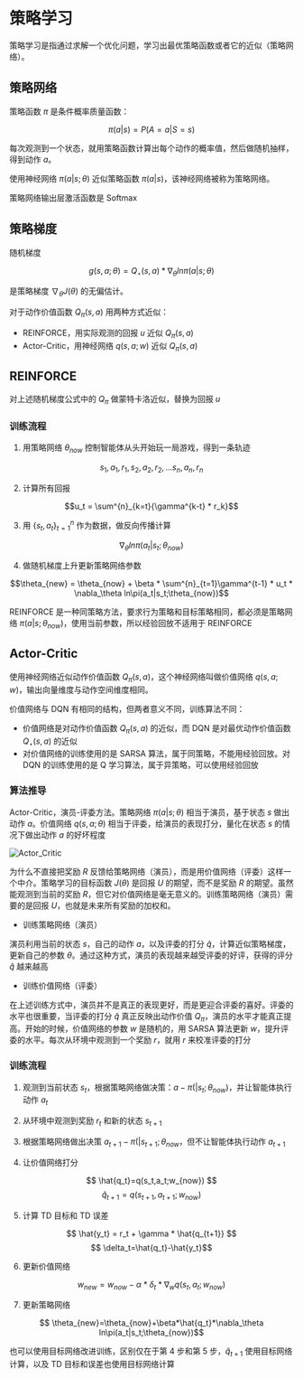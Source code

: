 # 策略学习

策略学习是指通过求解一个优化问题，学习出最优策略函数或者它的近似（策略网络）。

## 策略网络

策略函数 $\pi$ 是条件概率质量函数：

$$ \pi(a|s) = P(A=a|S=s)$$

每次观测到一个状态，就用策略函数计算出每个动作的概率值，然后做随机抽样，得到动作 $a$。

使用神经网络 $\pi(a|s;\theta)$ 近似策略函数 $\pi(a|s)$，该神经网络被称为策略网络。

策略网络输出层激活函数是 Softmax

## 策略梯度

随机梯度

$$ g(s,a;\theta) = Q_\star(s, a) * \nabla_{\theta}ln\pi(a|s;\theta) $$

是策略梯度 $\nabla_{\theta}J(\theta)$ 的无偏估计。

对于动作价值函数 $Q_\pi(s,a)$ 用两种方式近似：

- REINFORCE，用实际观测的回报 $u$ 近似 $Q_\pi(s,a)$
- Actor-Critic，用神经网络 $q(s,a;w)$ 近似 $Q_\pi(s,a)$

## REINFORCE

对上述随机梯度公式中的 $Q_\pi$ 做蒙特卡洛近似，替换为回报 $u$

### 训练流程

1. 用策略网络 $\theta_{now}$ 控制智能体从头开始玩一局游戏，得到一条轨迹

$$s_1, a_1, r_1,  s_2, a_2, r_2, ... s_n, a_n, r_n$$

2. 计算所有回报

$$u_t = \sum^{n}_{k=t}{\gamma^{k-t} * r_k}$$

3. 用 ${\{s_t, a_t\}}^{n}_{t=1}$ 作为数据，做反向传播计算

$$\nabla_\theta ln\pi(a_t|s_t;\theta_{now})$$

4. 做随机梯度上升更新策略网络参数

$$\theta_{new} = \theta_{now} + \beta * \sum^{n}_{t=1}\gamma^{t-1} * u_t * \nabla_\theta ln\pi(a_t|s_t;\theta_{now})$$

REINFORCE 是一种同策略方法，要求行为策略和目标策略相同，都必须是策略网络 $\pi(a|s;\theta_{now})$，使用当前参数，所以经验回放不适用于 REINFORCE

## Actor-Critic

使用神经网络近似动作价值函数 $Q_\pi(s,a)$，这个神经网络叫做价值网络 $q(s,a;w)$，输出向量维度与动作空间维度相同。

价值网络与 DQN 有相同的结构，但两者意义不同，训练算法不同：

- 价值网络是对动作价值函数 $Q_\pi(s,a)$ 的近似，而 DQN 是对最优动作价值函数 $Q_\star(s,a)$ 的近似
- 对价值网络的训练使用的是 SARSA 算法，属于同策略，不能用经验回放。对 DQN 的训练使用的是 Q 学习算法，属于异策略，可以使用经验回放

### 算法推导

Actor-Critic，演员-评委方法。策略网络 $\pi(a|s;\theta)$ 相当于演员，基于状态 $s$ 做出动作 $a$。价值网络 $q(s,a;\theta)$ 相当于评委，给演员的表现打分，量化在状态 $s$ 的情况下做出动作 $a$ 的好坏程度

![Actor_Critic](assets/actor-critic.png)

为什么不直接把奖励 $R$ 反馈给策略网络（演员），而是用价值网络（评委）这样一个中介。策略学习的目标函数 $J(\theta)$ 是回报 $U$ 的期望，而不是奖励 $R$ 的期望。虽然能观测到当前的奖励 $R$，但它对价值网络是毫无意义的。训练策略网络（演员）需要的是回报 $U$，也就是未来所有奖励的加权和。

- 训练策略网络（演员）

演员利用当前的状态 $s$，自己的动作 $a$，以及评委的打分 $\hat{q}$，计算近似策略梯度，更新自己的参数 $\theta$。通过这种方式，演员的表现越来越受评委的好评，获得的评分 $\hat{q}$ 越来越高

- 训练价值网络（评委）

在上述训练方式中，演员并不是真正的表现更好，而是更迎合评委的喜好。评委的水平也很重要，当评委的打分 $\hat{q}$ 真正反映出动作价值 $Q_\pi$，演员的水平才能真正提高。开始的时候，价值网络的参数 $w$ 是随机的，用 SARSA 算法更新 $w$，提升评委的水平。每次从环境中观测到一个奖励 $r$，就用 $r$ 来校准评委的打分

### 训练流程

1. 观测到当前状态 $s_t$，根据策略网络做决策：$a - \pi(|s_t;\theta_{now})$，并让智能体执行动作 $a_t$

2. 从环境中观测到奖励 $r_t$ 和新的状态 $s_{t+1}$

3. 根据策略网络做出决策 $a_{t+1} - \pi(|s_{t+1};\theta_{now}$，但不让智能体执行动作 $a_{t+1}$

4. 让价值网络打分

$$ \hat{q_t}=q(s_t,a_t;w_{now}) $$
$$ \hat{q}_{t+1}=q(s_{t+1}, a_{t+1};w_{now}) $$

5. 计算 TD 目标和 TD 误差

$$ \hat{y_t} = r_t + \gamma * \hat{q_{t+1}} $$
$$ \delta_t=\hat{q_t}-\hat{y_t}$$

6. 更新价值网络

$$ w_{new}=w_{now}-\alpha*\delta_t*\nabla_w q(s_t,a_t;w_{now})$$

7. 更新策略网络

$$ \theta_{new}=\theta_{now}+\beta*\hat{q_t}*\nabla_\theta ln\pi(a_t|s_t;\theta_{now})$$

也可以使用目标网络改进训练，区别仅在于第 4 步和第 5 步，$\hat{q}_{t+1}$ 使用目标网络计算，以及 TD 目标和误差也使用目标网络计算